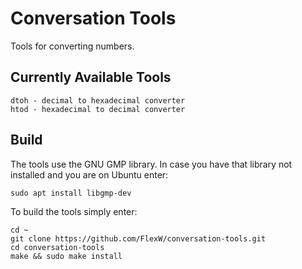 # Conversation Tools

Tools for converting numbers.

## Currently Available Tools
```
dtoh - decimal to hexadecimal converter
htod - hexadecimal to decimal converter
```

## Build

The tools use the GNU GMP library. 
In case you have that library not installed and you are on Ubuntu enter:
```
sudo apt install libgmp-dev
```
To build the tools simply enter:
```
cd ~ 
git clone https://github.com/FlexW/conversation-tools.git
cd conversation-tools
make && sudo make install
```
